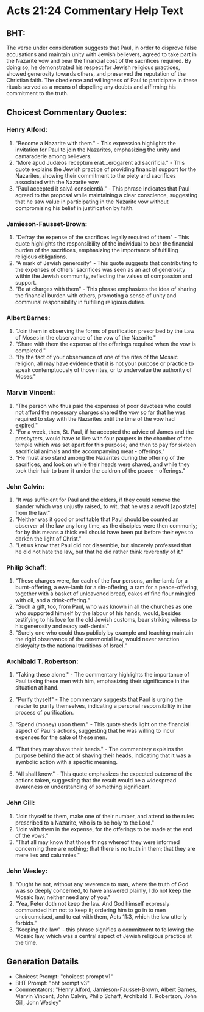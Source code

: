 # Acts 21:24 Commentary Help Text

## BHT:
The verse under consideration suggests that Paul, in order to disprove false accusations and maintain unity with Jewish believers, agreed to take part in the Nazarite vow and bear the financial cost of the sacrifices required. By doing so, he demonstrated his respect for Jewish religious practices, showed generosity towards others, and preserved the reputation of the Christian faith. The obedience and willingness of Paul to participate in these rituals served as a means of dispelling any doubts and affirming his commitment to the truth.

## Choicest Commentary Quotes:
### Henry Alford:
1. "Become a Nazarite with them." - This expression highlights the invitation for Paul to join the Nazarites, emphasizing the unity and camaraderie among believers.
2. "More apud Judæos receptum erat...erogarent ad sacrificia." - This quote explains the Jewish practice of providing financial support for the Nazarites, showing their commitment to the piety and sacrifices associated with the Nazarite vow.
3. "Paul accepted it salvâ conscientiâ." - This phrase indicates that Paul agreed to the proposal while maintaining a clear conscience, suggesting that he saw value in participating in the Nazarite vow without compromising his belief in justification by faith.

### Jamieson-Fausset-Brown:
1. "Defray the expense of the sacrifices legally required of them" - This quote highlights the responsibility of the individual to bear the financial burden of the sacrifices, emphasizing the importance of fulfilling religious obligations.
2. "A mark of Jewish generosity" - This quote suggests that contributing to the expenses of others' sacrifices was seen as an act of generosity within the Jewish community, reflecting the values of compassion and support.
3. "Be at charges with them" - This phrase emphasizes the idea of sharing the financial burden with others, promoting a sense of unity and communal responsibility in fulfilling religious duties.

### Albert Barnes:
1. "Join them in observing the forms of purification prescribed by the Law of Moses in the observance of the vow of the Nazarite."
2. "Share with them the expense of the offerings required when the vow is completed."
3. "By the fact of your observance of one of the rites of the Mosaic religion, all may have evidence that it is not your purpose or practice to speak contemptuously of those rites, or to undervalue the authority of Moses."

### Marvin Vincent:
1. "The person who thus paid the expenses of poor devotees who could not afford the necessary charges shared the vow so far that he was required to stay with the Nazarites until the time of the vow had expired."
2. "For a week, then, St. Paul, if he accepted the advice of James and the presbyters, would have to live with four paupers in the chamber of the temple which was set apart for this purpose; and then to pay for sixteen sacrificial animals and the accompanying meat - offerings."
3. "He must also stand among the Nazarites during the offering of the sacrifices, and look on while their heads were shaved, and while they took their hair to burn it under the caldron of the peace - offerings."

### John Calvin:
1. "It was sufficient for Paul and the elders, if they could remove the slander which was unjustly raised, to wit, that he was a revolt [apostate] from the law."
2. "Neither was it good or profitable that Paul should be counted an observer of the law any long time, as the disciples were then commonly; for by this means a thick veil should have been put before their eyes to darken the light of Christ."
3. "Let us know that Paul did not dissemble, but sincerely professed that he did not hate the law, but that he did rather think reverently of it."

### Philip Schaff:
1. "These charges were, for each of the four persons, an he-lamb for a burnt-offering, a ewe-lamb for a sin-offering, a ram for a peace-offering, together with a basket of unleavened bread, cakes of fine flour mingled with oil, and a drink-offering." 
2. "Such a gift, too, from Paul, who was known in all the churches as one who supported himself by the labour of his hands, would, besides testifying to his love for the old Jewish customs, bear striking witness to his generosity and ready self-denial."
3. "Surely one who could thus publicly by example and teaching maintain the rigid observance of the ceremonial law, would never sanction disloyalty to the national traditions of Israel."

### Archibald T. Robertson:
1. "Taking these alone." - The commentary highlights the importance of Paul taking these men with him, emphasizing their significance in the situation at hand.

2. "Purify thyself" - The commentary suggests that Paul is urging the reader to purify themselves, indicating a personal responsibility in the process of purification.

3. "Spend (money) upon them." - This quote sheds light on the financial aspect of Paul's actions, suggesting that he was willing to incur expenses for the sake of these men.

4. "That they may shave their heads." - The commentary explains the purpose behind the act of shaving their heads, indicating that it was a symbolic action with a specific meaning.

5. "All shall know." - This quote emphasizes the expected outcome of the actions taken, suggesting that the result would be a widespread awareness or understanding of something significant.

### John Gill:
1. "Join thyself to them, make one of their number, and attend to the rules prescribed to a Nazarite, who is to be holy to the Lord."
2. "Join with them in the expense, for the offerings to be made at the end of the vows."
3. "That all may know that those things whereof they were informed concerning thee are nothing; that there is no truth in them; that they are mere lies and calumnies."

### John Wesley:
1. "Ought he not, without any reverence to man, where the truth of God was so deeply concerned, to have answered plainly, I do not keep the Mosaic law; neither need any of you."
2. "Yea, Peter doth not keep the law. And God himself expressly commanded him not to keep it; ordering him to go in to men uncircumcised, and to eat with them, Acts 11:3, which the law utterly forbids."
3. "Keeping the law" - this phrase signifies a commitment to following the Mosaic law, which was a central aspect of Jewish religious practice at the time.


## Generation Details
- Choicest Prompt: "choicest prompt v1"
- BHT Prompt: "bht prompt v3"
- Commentators: "Henry Alford, Jamieson-Fausset-Brown, Albert Barnes, Marvin Vincent, John Calvin, Philip Schaff, Archibald T. Robertson, John Gill, John Wesley"
